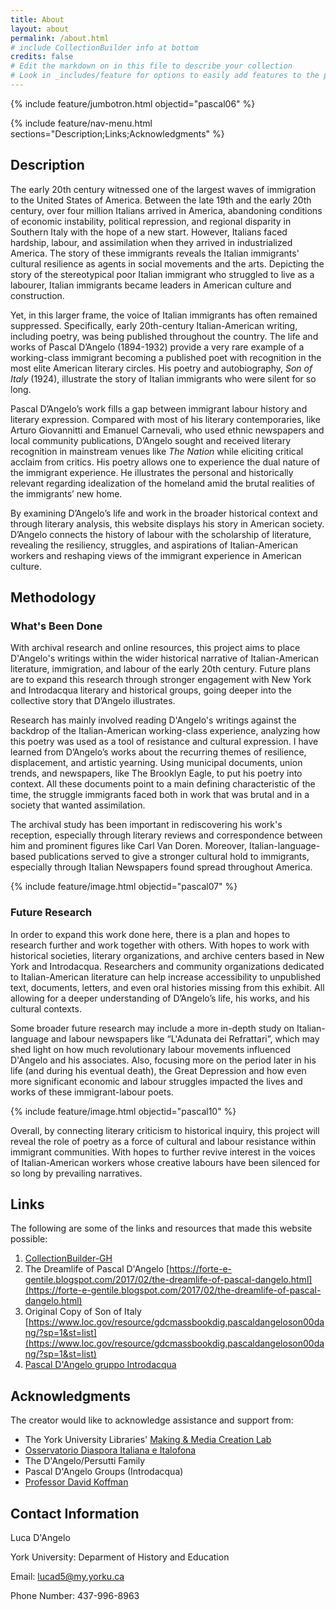 ```yaml
---
title: About
layout: about
permalink: /about.html
# include CollectionBuilder info at bottom
credits: false
# Edit the markdown on in this file to describe your collection
# Look in _includes/feature for options to easily add features to the page
---
```


{% include feature/jumbotron.html objectid="pascal06" %}

{% include feature/nav-menu.html sections="Description;Links;Acknowledgments" %}

## Description 
The early 20th century witnessed one of the largest waves of immigration to the United States of America. Between the late 19th and the early 20th century, over four million Italians arrived in America, abandoning conditions of economic instability, political repression, and regional disparity in Southern Italy with the hope of a new start. However, Italians faced hardship, labour, and assimilation when they arrived in industrialized America. The story of these immigrants reveals the Italian immigrants' cultural resilience as agents in social movements and the arts. Depicting the story of the stereotypical poor Italian immigrant who struggled to live as a labourer, Italian immigrants became leaders in American culture and construction.

Yet, in this larger frame, the voice of Italian immigrants has often remained suppressed. Specifically, early 20th-century Italian-American writing, including poetry, was being published throughout the country. The life and works of Pascal D’Angelo (1894-1932) provide a very rare example of a working-class immigrant becoming a published poet with recognition in the most elite American literary circles. His poetry and autobiography, *Son of Italy* (1924), illustrate the story of Italian immigrants who were silent for so long.

Pascal D’Angelo’s work fills a gap between immigrant labour history and literary expression. Compared with most of his literary contemporaries, like Arturo Giovannitti and Emanuel Carnevali, who used ethnic newspapers and local community publications, D’Angelo sought and received literary recognition in mainstream venues like *The Nation* while eliciting critical acclaim from critics. His poetry allows one to experience the dual nature of the immigrant experience. He illustrates the personal and historically relevant regarding idealization of the homeland amid the brutal realities of the immigrants’ new home. 

By examining D’Angelo’s life and work in the broader historical context and through literary analysis, this website displays his story in American society. D’Angelo connects the history of labour with the scholarship of literature, revealing the resiliency, struggles, and aspirations of Italian-American workers and reshaping views of the immigrant experience in American culture.
 

## Methodology
### What's Been Done
With archival research and online resources, this project aims to place D'Angelo's writings within the wider historical narrative of Italian-American literature, immigration, and labour of the early 20th century. Future plans are to expand this research through stronger engagement with New York and Introdacqua literary and historical groups, going deeper into the collective story that D’Angelo illustrates.

Research has mainly involved reading D'Angelo's writings against the backdrop of the Italian-American working-class experience, analyzing how this poetry was used as a tool of resistance and cultural expression. I have learned from D’Angelo’s works about the recurring themes of resilience, displacement, and artistic yearning. Using municipal documents, union trends, and newspapers, like The Brooklyn Eagle, to put his poetry into context. All these documents point to a main defining characteristic of the time, the struggle immigrants faced both in work that was brutal and in a society that wanted assimilation.

The archival study has been important in rediscovering his work's reception, especially through literary reviews and correspondence between him and prominent figures like Carl Van Doren. Moreover, Italian-language-based publications served to give a stronger cultural hold to immigrants, especially through Italian Newspapers found spread throughout America.

{% include feature/image.html objectid="pascal07" %}

### Future Research
In order to expand this work done here, there is a plan and hopes to research further and work together with others. With hopes to work with historical societies, literary organizations, and archive centers based in New York and Introdacqua. Researchers and community organizations dedicated to Italian-American literature can help increase accessibility to unpublished text, documents, letters, and even oral histories missing from this exhibit. All allowing for a deeper understanding of D’Angelo’s life, his works, and his cultural contexts. 

Some broader future research may include a more in-depth study on Italian-language and labour newspapers like “L'Adunata dei Refrattari”, which may shed light on how much revolutionary labour movements influenced D'Angelo and his associates. Also, focusing more on the period later in his life (and during his eventual death), the Great Depression and how even more significant economic and labour struggles impacted the lives and works of these immigrant-labour poets.

{% include feature/image.html objectid="pascal10" %}

Overall, by connecting literary criticism to historical inquiry, this project will reveal the role of poetry as a force of cultural and labour resistance within immigrant communities. With hopes to further revive interest in the voices of Italian-American workers whose creative labours have been silenced for so long by prevailing narratives.


## Links
The following are some of the links and resources that made this website possible:

1. [CollectionBuilder-GH](https://collectionbuilding.github.io/gh/)
2. The Dreamlife of Pascal D'Angelo [https://forte-e-gentile.blogspot.com/2017/02/the-dreamlife-of-pascal-dangelo.html](https://forte-e-gentile.blogspot.com/2017/02/the-dreamlife-of-pascal-dangelo.html)
3. Original Copy of Son of Italy [https://www.loc.gov/resource/gdcmassbookdig.pascaldangeloson00dang/?sp=1&st=list](https://www.loc.gov/resource/gdcmassbookdig.pascaldangeloson00dang/?sp=1&st=list)
4. [Pascal D'Angelo gruppo Introdacqua](https://www.facebook.com/profile.php?id=100063595269956)

## Acknowledgments

The creator would like to acknowledge assistance and support from:

- The York University Libraries' [Making & Media Creation Lab](https://www.library.yorku.ca/ds/)
- [Osservatorio Diaspora Italiana e Italofona](https://www.stradedorate.org/2021/05/24/il-dio-di-new-york-fontanella-regala-una-seconda-vita-a-pascal-dangelo/) 
- The D'Angelo/Persutti Family
- Pascal D'Angelo Groups (Introdacqua)
- [Professor David Koffman](https://profiles.laps.yorku.ca/profiles/koffman/)

## Contact Information
Luca D'Angelo 

York University: Deparment of History and Education

Email: lucad5@my.yorku.ca 

Phone Number: 437-996-8963

